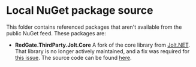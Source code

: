 # Local NuGet package source

This folder contains referenced packages that aren't available from the public NuGet feed. These packages are:

- **RedGate.ThirdParty.Jolt.Core** A fork of the core library from [Jolt.NET](https://jolt.codeplex.com/). That library is no longer actively maintained, and a fix was required for [this issue](https://jolt.codeplex.com/workitem/8161). The source code can be found [here](https://github.com/red-gate/JoltNet-core). 